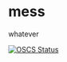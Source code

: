 # mess
whatever

[![OSCS Status](https://www.oscs1024.com/platform/badge/hyjklmn/mess.svg?size=large)](https://www.oscs1024.com/project/hyjklmn/mess?ref=badge_large)
